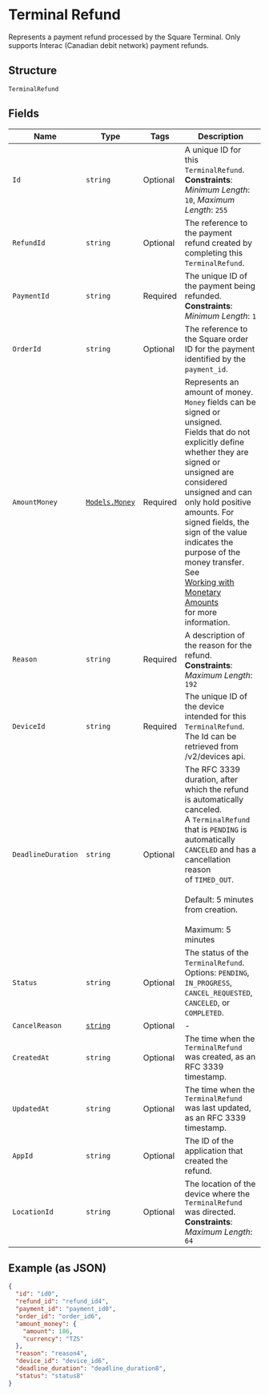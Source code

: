 
# Terminal Refund

Represents a payment refund processed by the Square Terminal. Only supports Interac (Canadian debit network) payment refunds.

## Structure

`TerminalRefund`

## Fields

| Name | Type | Tags | Description |
|  --- | --- | --- | --- |
| `Id` | `string` | Optional | A unique ID for this `TerminalRefund`.<br>**Constraints**: *Minimum Length*: `10`, *Maximum Length*: `255` |
| `RefundId` | `string` | Optional | The reference to the payment refund created by completing this `TerminalRefund`. |
| `PaymentId` | `string` | Required | The unique ID of the payment being refunded.<br>**Constraints**: *Minimum Length*: `1` |
| `OrderId` | `string` | Optional | The reference to the Square order ID for the payment identified by the `payment_id`. |
| `AmountMoney` | [`Models.Money`](../../doc/models/money.md) | Required | Represents an amount of money. `Money` fields can be signed or unsigned.<br>Fields that do not explicitly define whether they are signed or unsigned are<br>considered unsigned and can only hold positive amounts. For signed fields, the<br>sign of the value indicates the purpose of the money transfer. See<br>[Working with Monetary Amounts](https://developer.squareup.com/docs/build-basics/working-with-monetary-amounts)<br>for more information. |
| `Reason` | `string` | Required | A description of the reason for the refund.<br>**Constraints**: *Maximum Length*: `192` |
| `DeviceId` | `string` | Required | The unique ID of the device intended for this `TerminalRefund`.<br>The Id can be retrieved from /v2/devices api. |
| `DeadlineDuration` | `string` | Optional | The RFC 3339 duration, after which the refund is automatically canceled.<br>A `TerminalRefund` that is `PENDING` is automatically `CANCELED` and has a cancellation reason<br>of `TIMED_OUT`.<br><br>Default: 5 minutes from creation.<br><br>Maximum: 5 minutes |
| `Status` | `string` | Optional | The status of the `TerminalRefund`.<br>Options: `PENDING`, `IN_PROGRESS`, `CANCEL_REQUESTED`, `CANCELED`, or `COMPLETED`. |
| `CancelReason` | [`string`](../../doc/models/action-cancel-reason.md) | Optional | - |
| `CreatedAt` | `string` | Optional | The time when the `TerminalRefund` was created, as an RFC 3339 timestamp. |
| `UpdatedAt` | `string` | Optional | The time when the `TerminalRefund` was last updated, as an RFC 3339 timestamp. |
| `AppId` | `string` | Optional | The ID of the application that created the refund. |
| `LocationId` | `string` | Optional | The location of the device where the `TerminalRefund` was directed.<br>**Constraints**: *Maximum Length*: `64` |

## Example (as JSON)

```json
{
  "id": "id0",
  "refund_id": "refund_id4",
  "payment_id": "payment_id0",
  "order_id": "order_id6",
  "amount_money": {
    "amount": 186,
    "currency": "TZS"
  },
  "reason": "reason4",
  "device_id": "device_id6",
  "deadline_duration": "deadline_duration8",
  "status": "status8"
}
```

